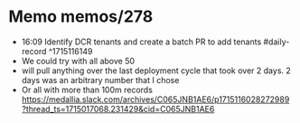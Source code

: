 # Memo memos/278
- 16:09 Identify DCR tenants and create a batch PR to add tenants #daily-record ^1715116149
- We could try with all above 50
- will pull anything over the last deployment cycle that took over 2 days.
2 days was an arbitrary number that I chose
- Or all with more than 100m records
https://medallia.slack.com/archives/C065JNB1AE6/p1715116028272989?thread_ts=1715017068.231429&cid=C065JNB1AE6